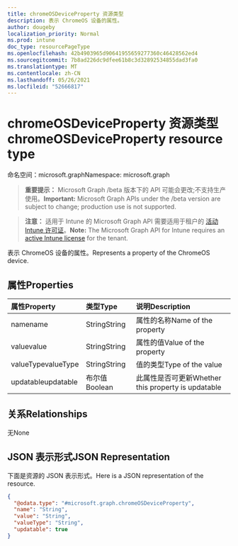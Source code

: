 ```yaml
---
title: chromeOSDeviceProperty 资源类型
description: 表示 ChromeOS 设备的属性。
author: dougeby
localization_priority: Normal
ms.prod: intune
doc_type: resourcePageType
ms.openlocfilehash: 42b4903965d90641955659277360c46428562ed4
ms.sourcegitcommit: 7b8ad226dc9dfee61b8c3d32892534855dad3fa0
ms.translationtype: MT
ms.contentlocale: zh-CN
ms.lasthandoff: 05/26/2021
ms.locfileid: "52666817"
---
```

# <a name="chromeosdeviceproperty-resource-type"></a><span data-ttu-id="acc43-103">chromeOSDeviceProperty 资源类型</span><span class="sxs-lookup"><span data-stu-id="acc43-103">chromeOSDeviceProperty resource type</span></span>

<span data-ttu-id="acc43-104">命名空间：microsoft.graph</span><span class="sxs-lookup"><span data-stu-id="acc43-104">Namespace: microsoft.graph</span></span>

> <span data-ttu-id="acc43-105">**重要提示：** Microsoft Graph /beta 版本下的 API 可能会更改;不支持生产使用。</span><span class="sxs-lookup"><span data-stu-id="acc43-105">**Important:** Microsoft Graph APIs under the /beta version are subject to change; production use is not supported.</span></span>

> <span data-ttu-id="acc43-106">**注意：** 适用于 Intune 的 Microsoft Graph API 需要适用于租户的 [活动 Intune 许可证](https://go.microsoft.com/fwlink/?linkid=839381)。</span><span class="sxs-lookup"><span data-stu-id="acc43-106">**Note:** The Microsoft Graph API for Intune requires an [active Intune license](https://go.microsoft.com/fwlink/?linkid=839381) for the tenant.</span></span>

<span data-ttu-id="acc43-107">表示 ChromeOS 设备的属性。</span><span class="sxs-lookup"><span data-stu-id="acc43-107">Represents a property of the ChromeOS device.</span></span>

## <a name="properties"></a><span data-ttu-id="acc43-108">属性</span><span class="sxs-lookup"><span data-stu-id="acc43-108">Properties</span></span>
|<span data-ttu-id="acc43-109">属性</span><span class="sxs-lookup"><span data-stu-id="acc43-109">Property</span></span>|<span data-ttu-id="acc43-110">类型</span><span class="sxs-lookup"><span data-stu-id="acc43-110">Type</span></span>|<span data-ttu-id="acc43-111">说明</span><span class="sxs-lookup"><span data-stu-id="acc43-111">Description</span></span>|
|:---|:---|:---|
|<span data-ttu-id="acc43-112">name</span><span class="sxs-lookup"><span data-stu-id="acc43-112">name</span></span>|<span data-ttu-id="acc43-113">String</span><span class="sxs-lookup"><span data-stu-id="acc43-113">String</span></span>|<span data-ttu-id="acc43-114">属性的名称</span><span class="sxs-lookup"><span data-stu-id="acc43-114">Name of the property</span></span>|
|<span data-ttu-id="acc43-115">value</span><span class="sxs-lookup"><span data-stu-id="acc43-115">value</span></span>|<span data-ttu-id="acc43-116">String</span><span class="sxs-lookup"><span data-stu-id="acc43-116">String</span></span>|<span data-ttu-id="acc43-117">属性的值</span><span class="sxs-lookup"><span data-stu-id="acc43-117">Value of the property</span></span>|
|<span data-ttu-id="acc43-118">valueType</span><span class="sxs-lookup"><span data-stu-id="acc43-118">valueType</span></span>|<span data-ttu-id="acc43-119">String</span><span class="sxs-lookup"><span data-stu-id="acc43-119">String</span></span>|<span data-ttu-id="acc43-120">值的类型</span><span class="sxs-lookup"><span data-stu-id="acc43-120">Type of the value</span></span>|
|<span data-ttu-id="acc43-121">updatable</span><span class="sxs-lookup"><span data-stu-id="acc43-121">updatable</span></span>|<span data-ttu-id="acc43-122">布尔值</span><span class="sxs-lookup"><span data-stu-id="acc43-122">Boolean</span></span>|<span data-ttu-id="acc43-123">此属性是否可更新</span><span class="sxs-lookup"><span data-stu-id="acc43-123">Whether this property is updatable</span></span>|

## <a name="relationships"></a><span data-ttu-id="acc43-124">关系</span><span class="sxs-lookup"><span data-stu-id="acc43-124">Relationships</span></span>
<span data-ttu-id="acc43-125">无</span><span class="sxs-lookup"><span data-stu-id="acc43-125">None</span></span>

## <a name="json-representation"></a><span data-ttu-id="acc43-126">JSON 表示形式</span><span class="sxs-lookup"><span data-stu-id="acc43-126">JSON Representation</span></span>
<span data-ttu-id="acc43-127">下面是资源的 JSON 表示形式。</span><span class="sxs-lookup"><span data-stu-id="acc43-127">Here is a JSON representation of the resource.</span></span>
<!-- {
  "blockType": "resource",
  "@odata.type": "microsoft.graph.chromeOSDeviceProperty"
}
-->
``` json
{
  "@odata.type": "#microsoft.graph.chromeOSDeviceProperty",
  "name": "String",
  "value": "String",
  "valueType": "String",
  "updatable": true
}
```




